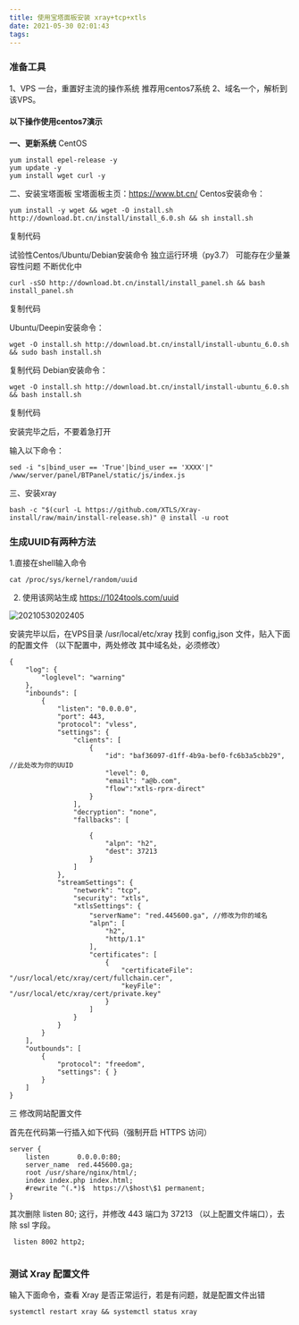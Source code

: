 ```yaml
---
title: 使用宝塔面板安装 xray+tcp+xtls
date: 2021-05-30 02:01:43
tags:
---
```


### 准备工具

1、VPS 一台，重置好主流的操作系统
推荐用centos7系统
2、域名一个，解析到该VPS。

#### 以下操作使用centos7演示

**一、更新系统**
CentOS
```
yum install epel-release -y
yum update -y
yum install wget curl -y
```
二、安装宝塔面板
宝塔面板主页：https://www.bt.cn/
Centos安装命令：
```
yum install -y wget && wget -O install.sh http://download.bt.cn/install/install_6.0.sh && sh install.sh
```
复制代码

试验性Centos/Ubuntu/Debian安装命令 独立运行环境（py3.7） 可能存在少量兼容性问题 不断优化中  
```
curl -sSO http://download.bt.cn/install/install_panel.sh && bash install_panel.sh
```
复制代码

Ubuntu/Deepin安装命令：
```
wget -O install.sh http://download.bt.cn/install/install-ubuntu_6.0.sh && sudo bash install.sh
```
复制代码
Debian安装命令：
```
wget -O install.sh http://download.bt.cn/install/install-ubuntu_6.0.sh && bash install.sh
```
复制代码

安装完毕之后，不要着急打开

输入以下命令：
```
sed -i "s|bind_user == 'True'|bind_user == 'XXXX'|" /www/server/panel/BTPanel/static/js/index.js
```




三、安装xray

```
bash -c "$(curl -L https://github.com/XTLS/Xray-install/raw/main/install-release.sh)" @ install -u root

```
### 生成UUID有两种方法

1.直接在shell输入命令
```
cat /proc/sys/kernel/random/uuid 
```
2. 使用该网站生成  https://1024tools.com/uuid


![20210530202405](https://cdn.jsdelivr.net/gh/jth445600/picgo@master/img/20210530202405.png)


安装完毕以后，在VPS目录 /usr/local/etc/xray 找到 config,json 文件，贴入下面的配置文件
（以下配置中，两处修改 其中域名处，必须修改）

```
{
    "log": {
        "loglevel": "warning"
    }, 
    "inbounds": [
        {
            "listen": "0.0.0.0", 
            "port": 443, 
            "protocol": "vless", 
            "settings": {
                "clients": [
                    {
                        "id": "baf36097-d1ff-4b9a-bef0-fc6b3a5cbb29", //此处改为你的UUID
                        "level": 0, 
                        "email": "a@b.com",
                        "flow":"xtls-rprx-direct"
                    }
                ], 
                "decryption": "none", 
                "fallbacks": [
                    
                    {
                        "alpn": "h2", 
                        "dest": 37213
                    }
                ]
            }, 
            "streamSettings": {
                "network": "tcp", 
                "security": "xtls", 
                "xtlsSettings": {
                    "serverName": "red.445600.ga", //修改为你的域名
                    "alpn": [
                        "h2", 
                        "http/1.1"
                    ], 
                    "certificates": [
                        {
                            "certificateFile": "/usr/local/etc/xray/cert/fullchain.cer", 
                            "keyFile": "/usr/local/etc/xray/cert/private.key"
                        }
                    ]
                }
            }
        }
    ], 
    "outbounds": [
        {
            "protocol": "freedom", 
            "settings": { }
        }
    ]
}
```

三 修改网站配置文件

首先在代码第一行插入如下代码（强制开启 HTTPS 访问）
```
server { 
    listen       0.0.0.0:80;
    server_name  red.445600.ga;
    root /usr/share/nginx/html/;
    index index.php index.html;
    #rewrite ^(.*)$  https://\$host\$1 permanent; 
}

```
其次删除 listen 80; 这行，并修改 443 端口为 37213 （以上配置文件端口），去除 ssl 字段。
```
 listen 8002 http2;
 
```
### 测试 Xray 配置文件
输入下面命令，查看 Xray 是否正常运行，若是有问题，就是配置文件出错
```
systemctl restart xray && systemctl status xray
```
























